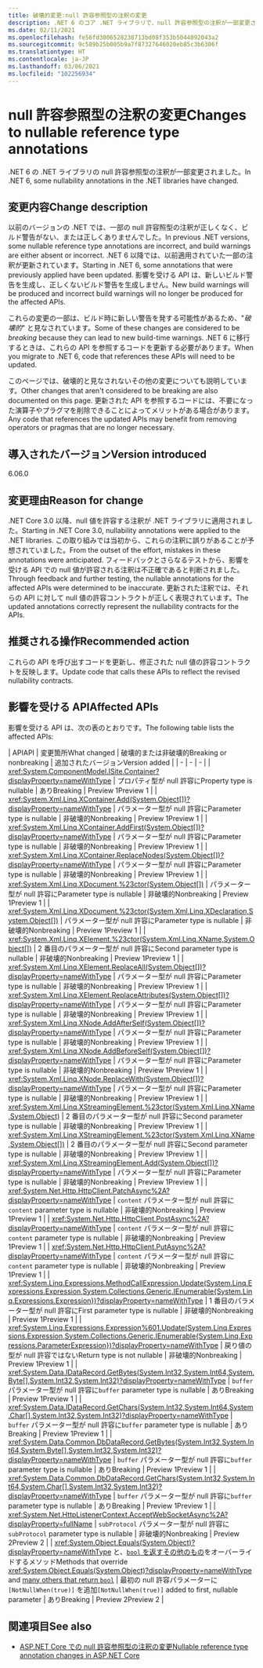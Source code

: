 ```yaml
---
title: 破壊的変更:null 許容参照型の注釈の変更
description: .NET 6 のコア .NET ライブラリで、null 許容参照型の注釈が一部変更されたことによる破壊的変更について説明します。
ms.date: 02/11/2021
ms.openlocfilehash: fe56fd3006528238713bd08f353b5044092043a2
ms.sourcegitcommit: 9c589b25b005b9a7f87327646020eb85c3b6306f
ms.translationtype: HT
ms.contentlocale: ja-JP
ms.lasthandoff: 03/06/2021
ms.locfileid: "102256934"
---
```

# <a name="changes-to-nullable-reference-type-annotations"></a><span data-ttu-id="8cf92-103">null 許容参照型の注釈の変更</span><span class="sxs-lookup"><span data-stu-id="8cf92-103">Changes to nullable reference type annotations</span></span>

<span data-ttu-id="8cf92-104">.NET 6 の .NET ライブラリの null 許容参照型の注釈が一部変更されました。</span><span class="sxs-lookup"><span data-stu-id="8cf92-104">In .NET 6, some nullability annotations in the .NET libraries have changed.</span></span>

## <a name="change-description"></a><span data-ttu-id="8cf92-105">変更内容</span><span class="sxs-lookup"><span data-stu-id="8cf92-105">Change description</span></span>

<span data-ttu-id="8cf92-106">以前のバージョンの .NET では、一部の null 許容照型の注釈が正しくなく、ビルド警告がない、または正しくありませんでした。</span><span class="sxs-lookup"><span data-stu-id="8cf92-106">In previous .NET versions, some nullable reference type annotations are incorrect, and build warnings are either absent or incorrect.</span></span> <span data-ttu-id="8cf92-107">.NET 6 以降では、以前適用されていた一部の注釈が更新されています。</span><span class="sxs-lookup"><span data-stu-id="8cf92-107">Starting in .NET 6, some annotations that were previously applied have been updated.</span></span> <span data-ttu-id="8cf92-108">影響を受ける API は、新しいビルド警告を生成し、正しくないビルド警告を生成しません。</span><span class="sxs-lookup"><span data-stu-id="8cf92-108">New build warnings will be produced and incorrect build warnings will no longer be produced for the affected APIs.</span></span>

<span data-ttu-id="8cf92-109">これらの変更の一部は、ビルド時に新しい警告を発する可能性があるため、"*破壊的*" と見なされています。</span><span class="sxs-lookup"><span data-stu-id="8cf92-109">Some of these changes are considered to be *breaking* because they can lead to new build-time warnings.</span></span> <span data-ttu-id="8cf92-110">.NET 6 に移行するときは、これらの API を参照するコードを更新する必要があります。</span><span class="sxs-lookup"><span data-stu-id="8cf92-110">When you migrate to .NET 6, code that references these APIs will need to be updated.</span></span>

<span data-ttu-id="8cf92-111">このページでは、破壊的と見なされないその他の変更についても説明しています。</span><span class="sxs-lookup"><span data-stu-id="8cf92-111">Other changes that aren't considered to be breaking are also documented on this page.</span></span> <span data-ttu-id="8cf92-112">更新された API を参照するコードには、不要になった演算子やプラグマを削除できることによってメリットがある場合があります。</span><span class="sxs-lookup"><span data-stu-id="8cf92-112">Any code that references the updated APIs may benefit from removing operators or pragmas that are no longer necessary.</span></span>

## <a name="version-introduced"></a><span data-ttu-id="8cf92-113">導入されたバージョン</span><span class="sxs-lookup"><span data-stu-id="8cf92-113">Version introduced</span></span>

<span data-ttu-id="8cf92-114">6.0</span><span class="sxs-lookup"><span data-stu-id="8cf92-114">6.0</span></span>

## <a name="reason-for-change"></a><span data-ttu-id="8cf92-115">変更理由</span><span class="sxs-lookup"><span data-stu-id="8cf92-115">Reason for change</span></span>

<span data-ttu-id="8cf92-116">.NET Core 3.0 以降、null 値を許容する注釈が .NET ライブラリに適用されました。</span><span class="sxs-lookup"><span data-stu-id="8cf92-116">Starting in .NET Core 3.0, nullability annotations were applied to the .NET libraries.</span></span> <span data-ttu-id="8cf92-117">この取り組みでは当初から、これらの注釈に誤りがあることが予想されていました。</span><span class="sxs-lookup"><span data-stu-id="8cf92-117">From the outset of the effort, mistakes in these annotations were anticipated.</span></span> <span data-ttu-id="8cf92-118">フィードバックとさらなるテストから、影響を受ける API での null 値が許容される注釈は不正確であると判断されました。</span><span class="sxs-lookup"><span data-stu-id="8cf92-118">Through feedback and further testing, the nullable annotations for the affected APIs were determined to be inaccurate.</span></span> <span data-ttu-id="8cf92-119">更新された注釈では、それらの API に対して null 値の許容コントラクトが正しく表現されています。</span><span class="sxs-lookup"><span data-stu-id="8cf92-119">The updated annotations correctly represent the nullability contracts for the APIs.</span></span>

## <a name="recommended-action"></a><span data-ttu-id="8cf92-120">推奨される操作</span><span class="sxs-lookup"><span data-stu-id="8cf92-120">Recommended action</span></span>

<span data-ttu-id="8cf92-121">これらの API を呼び出すコードを更新し、修正された null 値の許容コントラクトを反映します。</span><span class="sxs-lookup"><span data-stu-id="8cf92-121">Update code that calls these APIs to reflect the revised nullability contracts.</span></span>

## <a name="affected-apis"></a><span data-ttu-id="8cf92-122">影響を受ける API</span><span class="sxs-lookup"><span data-stu-id="8cf92-122">Affected APIs</span></span>

<span data-ttu-id="8cf92-123">影響を受ける API は、次の表のとおりです。</span><span class="sxs-lookup"><span data-stu-id="8cf92-123">The following table lists the affected APIs:</span></span>

| <span data-ttu-id="8cf92-124">API</span><span class="sxs-lookup"><span data-stu-id="8cf92-124">API</span></span> | <span data-ttu-id="8cf92-125">変更箇所</span><span class="sxs-lookup"><span data-stu-id="8cf92-125">What changed</span></span> | <span data-ttu-id="8cf92-126">破壊的または非破壊的</span><span class="sxs-lookup"><span data-stu-id="8cf92-126">Breaking or nonbreaking</span></span> | <span data-ttu-id="8cf92-127">追加されたバージョン</span><span class="sxs-lookup"><span data-stu-id="8cf92-127">Version added</span></span> |
| - | - | - |
| <xref:System.ComponentModel.ISite.Container?displayProperty=nameWithType> | <span data-ttu-id="8cf92-128">プロパティ型が null 許容に</span><span class="sxs-lookup"><span data-stu-id="8cf92-128">Property type is nullable</span></span> | <span data-ttu-id="8cf92-129">あり</span><span class="sxs-lookup"><span data-stu-id="8cf92-129">Breaking</span></span> | <span data-ttu-id="8cf92-130">Preview 1</span><span class="sxs-lookup"><span data-stu-id="8cf92-130">Preview 1</span></span> |
| <xref:System.Xml.Linq.XContainer.Add(System.Object[])?displayProperty=nameWithType> | <span data-ttu-id="8cf92-131">パラメーター型が null 許容に</span><span class="sxs-lookup"><span data-stu-id="8cf92-131">Parameter type is nullable</span></span> | <span data-ttu-id="8cf92-132">非破壊的</span><span class="sxs-lookup"><span data-stu-id="8cf92-132">Nonbreaking</span></span> | <span data-ttu-id="8cf92-133">Preview 1</span><span class="sxs-lookup"><span data-stu-id="8cf92-133">Preview 1</span></span> |
| <xref:System.Xml.Linq.XContainer.AddFirst(System.Object[])?displayProperty=nameWithType> | <span data-ttu-id="8cf92-134">パラメーター型が null 許容に</span><span class="sxs-lookup"><span data-stu-id="8cf92-134">Parameter type is nullable</span></span> | <span data-ttu-id="8cf92-135">非破壊的</span><span class="sxs-lookup"><span data-stu-id="8cf92-135">Nonbreaking</span></span> | <span data-ttu-id="8cf92-136">Preview 1</span><span class="sxs-lookup"><span data-stu-id="8cf92-136">Preview 1</span></span> |
| <xref:System.Xml.Linq.XContainer.ReplaceNodes(System.Object[])?displayProperty=nameWithType> | <span data-ttu-id="8cf92-137">パラメーター型が null 許容に</span><span class="sxs-lookup"><span data-stu-id="8cf92-137">Parameter type is nullable</span></span> | <span data-ttu-id="8cf92-138">非破壊的</span><span class="sxs-lookup"><span data-stu-id="8cf92-138">Nonbreaking</span></span> | <span data-ttu-id="8cf92-139">Preview 1</span><span class="sxs-lookup"><span data-stu-id="8cf92-139">Preview 1</span></span> |
| <xref:System.Xml.Linq.XDocument.%23ctor(System.Object[])> | <span data-ttu-id="8cf92-140">パラメーター型が null 許容に</span><span class="sxs-lookup"><span data-stu-id="8cf92-140">Parameter type is nullable</span></span> | <span data-ttu-id="8cf92-141">非破壊的</span><span class="sxs-lookup"><span data-stu-id="8cf92-141">Nonbreaking</span></span> | <span data-ttu-id="8cf92-142">Preview 1</span><span class="sxs-lookup"><span data-stu-id="8cf92-142">Preview 1</span></span> |
| <xref:System.Xml.Linq.XDocument.%23ctor(System.Xml.Linq.XDeclaration,System.Object[])> | <span data-ttu-id="8cf92-143">パラメーター型が null 許容に</span><span class="sxs-lookup"><span data-stu-id="8cf92-143">Parameter type is nullable</span></span> | <span data-ttu-id="8cf92-144">非破壊的</span><span class="sxs-lookup"><span data-stu-id="8cf92-144">Nonbreaking</span></span> | <span data-ttu-id="8cf92-145">Preview 1</span><span class="sxs-lookup"><span data-stu-id="8cf92-145">Preview 1</span></span> |
| <xref:System.Xml.Linq.XElement.%23ctor(System.Xml.Linq.XName,System.Object[])> | <span data-ttu-id="8cf92-146">2 番目のパラメーター型が null 許容に</span><span class="sxs-lookup"><span data-stu-id="8cf92-146">Second parameter type is nullable</span></span> | <span data-ttu-id="8cf92-147">非破壊的</span><span class="sxs-lookup"><span data-stu-id="8cf92-147">Nonbreaking</span></span> | <span data-ttu-id="8cf92-148">Preview 1</span><span class="sxs-lookup"><span data-stu-id="8cf92-148">Preview 1</span></span> |
| <xref:System.Xml.Linq.XElement.ReplaceAll(System.Object[])?displayProperty=nameWithType> | <span data-ttu-id="8cf92-149">パラメーター型が null 許容に</span><span class="sxs-lookup"><span data-stu-id="8cf92-149">Parameter type is nullable</span></span> | <span data-ttu-id="8cf92-150">非破壊的</span><span class="sxs-lookup"><span data-stu-id="8cf92-150">Nonbreaking</span></span> | <span data-ttu-id="8cf92-151">Preview 1</span><span class="sxs-lookup"><span data-stu-id="8cf92-151">Preview 1</span></span> |
| <xref:System.Xml.Linq.XElement.ReplaceAttributes(System.Object[])?displayProperty=nameWithType> | <span data-ttu-id="8cf92-152">パラメーター型が null 許容に</span><span class="sxs-lookup"><span data-stu-id="8cf92-152">Parameter type is nullable</span></span> | <span data-ttu-id="8cf92-153">非破壊的</span><span class="sxs-lookup"><span data-stu-id="8cf92-153">Nonbreaking</span></span> | <span data-ttu-id="8cf92-154">Preview 1</span><span class="sxs-lookup"><span data-stu-id="8cf92-154">Preview 1</span></span> |
| <xref:System.Xml.Linq.XNode.AddAfterSelf(System.Object[])?displayProperty=nameWithType> | <span data-ttu-id="8cf92-155">パラメーター型が null 許容に</span><span class="sxs-lookup"><span data-stu-id="8cf92-155">Parameter type is nullable</span></span> | <span data-ttu-id="8cf92-156">非破壊的</span><span class="sxs-lookup"><span data-stu-id="8cf92-156">Nonbreaking</span></span> | <span data-ttu-id="8cf92-157">Preview 1</span><span class="sxs-lookup"><span data-stu-id="8cf92-157">Preview 1</span></span> |
| <xref:System.Xml.Linq.XNode.AddBeforeSelf(System.Object[])?displayProperty=nameWithType> | <span data-ttu-id="8cf92-158">パラメーター型が null 許容に</span><span class="sxs-lookup"><span data-stu-id="8cf92-158">Parameter type is nullable</span></span> | <span data-ttu-id="8cf92-159">非破壊的</span><span class="sxs-lookup"><span data-stu-id="8cf92-159">Nonbreaking</span></span> | <span data-ttu-id="8cf92-160">Preview 1</span><span class="sxs-lookup"><span data-stu-id="8cf92-160">Preview 1</span></span> |
| <xref:System.Xml.Linq.XNode.ReplaceWith(System.Object[])?displayProperty=nameWithType> | <span data-ttu-id="8cf92-161">パラメーター型が null 許容に</span><span class="sxs-lookup"><span data-stu-id="8cf92-161">Parameter type is nullable</span></span> | <span data-ttu-id="8cf92-162">非破壊的</span><span class="sxs-lookup"><span data-stu-id="8cf92-162">Nonbreaking</span></span> | <span data-ttu-id="8cf92-163">Preview 1</span><span class="sxs-lookup"><span data-stu-id="8cf92-163">Preview 1</span></span> |
| <xref:System.Xml.Linq.XStreamingElement.%23ctor(System.Xml.Linq.XName,System.Object)> | <span data-ttu-id="8cf92-164">2 番目のパラメーター型が null 許容に</span><span class="sxs-lookup"><span data-stu-id="8cf92-164">Second parameter type is nullable</span></span> | <span data-ttu-id="8cf92-165">非破壊的</span><span class="sxs-lookup"><span data-stu-id="8cf92-165">Nonbreaking</span></span> | <span data-ttu-id="8cf92-166">Preview 1</span><span class="sxs-lookup"><span data-stu-id="8cf92-166">Preview 1</span></span> |
| <xref:System.Xml.Linq.XStreamingElement.%23ctor(System.Xml.Linq.XName,System.Object[])> | <span data-ttu-id="8cf92-167">2 番目のパラメーター型が null 許容に</span><span class="sxs-lookup"><span data-stu-id="8cf92-167">Second parameter type is nullable</span></span> | <span data-ttu-id="8cf92-168">非破壊的</span><span class="sxs-lookup"><span data-stu-id="8cf92-168">Nonbreaking</span></span> | <span data-ttu-id="8cf92-169">Preview 1</span><span class="sxs-lookup"><span data-stu-id="8cf92-169">Preview 1</span></span> |
| <xref:System.Xml.Linq.XStreamingElement.Add(System.Object[])?displayProperty=nameWithType> | <span data-ttu-id="8cf92-170">パラメーター型が null 許容に</span><span class="sxs-lookup"><span data-stu-id="8cf92-170">Parameter type is nullable</span></span> | <span data-ttu-id="8cf92-171">非破壊的</span><span class="sxs-lookup"><span data-stu-id="8cf92-171">Nonbreaking</span></span> | <span data-ttu-id="8cf92-172">Preview 1</span><span class="sxs-lookup"><span data-stu-id="8cf92-172">Preview 1</span></span> |
| <xref:System.Net.Http.HttpClient.PatchAsync%2A?displayProperty=nameWithType> | <span data-ttu-id="8cf92-173">`content` パラメーター型が null 許容に</span><span class="sxs-lookup"><span data-stu-id="8cf92-173">`content` parameter type is nullable</span></span> | <span data-ttu-id="8cf92-174">非破壊的</span><span class="sxs-lookup"><span data-stu-id="8cf92-174">Nonbreaking</span></span> | <span data-ttu-id="8cf92-175">Preview 1</span><span class="sxs-lookup"><span data-stu-id="8cf92-175">Preview 1</span></span> |
| <xref:System.Net.Http.HttpClient.PostAsync%2A?displayProperty=nameWithType> | <span data-ttu-id="8cf92-176">`content` パラメーター型が null 許容に</span><span class="sxs-lookup"><span data-stu-id="8cf92-176">`content` parameter type is nullable</span></span>  | <span data-ttu-id="8cf92-177">非破壊的</span><span class="sxs-lookup"><span data-stu-id="8cf92-177">Nonbreaking</span></span> | <span data-ttu-id="8cf92-178">Preview 1</span><span class="sxs-lookup"><span data-stu-id="8cf92-178">Preview 1</span></span> |
| <xref:System.Net.Http.HttpClient.PutAsync%2A?displayProperty=nameWithType> | <span data-ttu-id="8cf92-179">`content` パラメーター型が null 許容に</span><span class="sxs-lookup"><span data-stu-id="8cf92-179">`content` parameter type is nullable</span></span>  | <span data-ttu-id="8cf92-180">非破壊的</span><span class="sxs-lookup"><span data-stu-id="8cf92-180">Nonbreaking</span></span> | <span data-ttu-id="8cf92-181">Preview 1</span><span class="sxs-lookup"><span data-stu-id="8cf92-181">Preview 1</span></span> |
| <xref:System.Linq.Expressions.MethodCallExpression.Update(System.Linq.Expressions.Expression,System.Collections.Generic.IEnumerable{System.Linq.Expressions.Expression})?displayProperty=nameWithType> | <span data-ttu-id="8cf92-182">1 番目のパラメーター型が null 許容に</span><span class="sxs-lookup"><span data-stu-id="8cf92-182">First parameter type is nullable</span></span> | <span data-ttu-id="8cf92-183">非破壊的</span><span class="sxs-lookup"><span data-stu-id="8cf92-183">Nonbreaking</span></span> | <span data-ttu-id="8cf92-184">Preview 1</span><span class="sxs-lookup"><span data-stu-id="8cf92-184">Preview 1</span></span> |
| <xref:System.Linq.Expressions.Expression%601.Update(System.Linq.Expressions.Expression,System.Collections.Generic.IEnumerable{System.Linq.Expressions.ParameterExpression})?displayProperty=nameWithType> | <span data-ttu-id="8cf92-185">戻り値の型が null 許容ではない</span><span class="sxs-lookup"><span data-stu-id="8cf92-185">Return type is not nullable</span></span> | <span data-ttu-id="8cf92-186">非破壊的</span><span class="sxs-lookup"><span data-stu-id="8cf92-186">Nonbreaking</span></span> | <span data-ttu-id="8cf92-187">Preview 1</span><span class="sxs-lookup"><span data-stu-id="8cf92-187">Preview 1</span></span> |
| <xref:System.Data.IDataRecord.GetBytes(System.Int32,System.Int64,System.Byte[],System.Int32,System.Int32)?displayProperty=nameWithType> | <span data-ttu-id="8cf92-188">`buffer` パラメーター型が null 許容に</span><span class="sxs-lookup"><span data-stu-id="8cf92-188">`buffer` parameter type is nullable</span></span> | <span data-ttu-id="8cf92-189">あり</span><span class="sxs-lookup"><span data-stu-id="8cf92-189">Breaking</span></span> | <span data-ttu-id="8cf92-190">Preview 1</span><span class="sxs-lookup"><span data-stu-id="8cf92-190">Preview 1</span></span> |
| <xref:System.Data.IDataRecord.GetChars(System.Int32,System.Int64,System.Char[],System.Int32,System.Int32)?displayProperty=nameWithType> | <span data-ttu-id="8cf92-191">`buffer` パラメーター型が null 許容に</span><span class="sxs-lookup"><span data-stu-id="8cf92-191">`buffer` parameter type is nullable</span></span> | <span data-ttu-id="8cf92-192">あり</span><span class="sxs-lookup"><span data-stu-id="8cf92-192">Breaking</span></span> | <span data-ttu-id="8cf92-193">Preview 1</span><span class="sxs-lookup"><span data-stu-id="8cf92-193">Preview 1</span></span> |
| <xref:System.Data.Common.DbDataRecord.GetBytes(System.Int32,System.Int64,System.Byte[],System.Int32,System.Int32)?displayProperty=nameWithType> | <span data-ttu-id="8cf92-194">`buffer` パラメーター型が null 許容に</span><span class="sxs-lookup"><span data-stu-id="8cf92-194">`buffer` parameter type is nullable</span></span> | <span data-ttu-id="8cf92-195">あり</span><span class="sxs-lookup"><span data-stu-id="8cf92-195">Breaking</span></span> | <span data-ttu-id="8cf92-196">Preview 1</span><span class="sxs-lookup"><span data-stu-id="8cf92-196">Preview 1</span></span> |
| <xref:System.Data.Common.DbDataRecord.GetChars(System.Int32,System.Int64,System.Char[],System.Int32,System.Int32)?displayProperty=nameWithType> | <span data-ttu-id="8cf92-197">`buffer` パラメーター型が null 許容に</span><span class="sxs-lookup"><span data-stu-id="8cf92-197">`buffer` parameter type is nullable</span></span> | <span data-ttu-id="8cf92-198">あり</span><span class="sxs-lookup"><span data-stu-id="8cf92-198">Breaking</span></span> | <span data-ttu-id="8cf92-199">Preview 1</span><span class="sxs-lookup"><span data-stu-id="8cf92-199">Preview 1</span></span> |
| <xref:System.Net.HttpListenerContext.AcceptWebSocketAsync%2A?displayProperty=fullName> | <span data-ttu-id="8cf92-200">`subProtocol` パラメーター型が null 許容に</span><span class="sxs-lookup"><span data-stu-id="8cf92-200">`subProtocol` parameter type is nullable</span></span> | <span data-ttu-id="8cf92-201">非破壊的</span><span class="sxs-lookup"><span data-stu-id="8cf92-201">Nonbreaking</span></span> | <span data-ttu-id="8cf92-202">Preview 2</span><span class="sxs-lookup"><span data-stu-id="8cf92-202">Preview 2</span></span> |
| <span data-ttu-id="8cf92-203"><xref:System.Object.Equals(System.Object)?displayProperty=nameWithType> と、[`bool` を返すその他のもの](https://github.com/dotnet/runtime/pull/47598/files)をオーバーライドするメソッド</span><span class="sxs-lookup"><span data-stu-id="8cf92-203">Methods that override <xref:System.Object.Equals(System.Object)?displayProperty=nameWithType> and [many others that return `bool`](https://github.com/dotnet/runtime/pull/47598/files)</span></span> | <span data-ttu-id="8cf92-204">最初の null 許容パラメーターに `[NotNullWhen(true)]` を追加</span><span class="sxs-lookup"><span data-stu-id="8cf92-204">`[NotNullWhen(true)]` added to first, nullable parameter</span></span> | <span data-ttu-id="8cf92-205">あり</span><span class="sxs-lookup"><span data-stu-id="8cf92-205">Breaking</span></span> | <span data-ttu-id="8cf92-206">Preview 2</span><span class="sxs-lookup"><span data-stu-id="8cf92-206">Preview 2</span></span> |

## <a name="see-also"></a><span data-ttu-id="8cf92-207">関連項目</span><span class="sxs-lookup"><span data-stu-id="8cf92-207">See also</span></span>

- [<span data-ttu-id="8cf92-208">ASP.NET Core での null 許容参照型の注釈の変更</span><span class="sxs-lookup"><span data-stu-id="8cf92-208">Nullable reference type annotation changes in ASP.NET Core</span></span>](../../aspnet-core/6.0/nullable-reference-type-annotations-changed.md)

<!--

### Category

Core .NET libraries

### Affected APIs

- `P:System.ComponentModel.ISite.Container`
- `M:System.Xml.Linq.XContainer.Add(System.Object[])`
- `M:System.Xml.Linq.XContainer.AddFirst(System.Object[])`
- `M:System.Xml.Linq.XContainer.ReplaceNodes(System.Object[])`
- `M:System.Xml.Linq.XDocument.#ctor(System.Object[])`
- `M:System.Xml.Linq.XDocument.#ctor(System.Xml.Linq.XDeclaration,System.Object[])`
- `M:System.Xml.Linq.XElement.#ctor(System.Xml.Linq.XName,System.Object[])`
- `M:System.Xml.Linq.XElement.ReplaceAll(System.Object[])`
- `M:System.Xml.Linq.XElement.ReplaceAttributes(System.Object[])`
- `M:System.Xml.Linq.XNode.AddAfterSelf(System.Object[])`
- `M:System.Xml.Linq.XNode.AddBeforeSelf(System.Object[])`
- `M:System.Xml.Linq.XNode.ReplaceWith(System.Object[])`
- `M:System.Xml.Linq.XStreamingElement.#ctor(System.Xml.Linq.XName,System.Object)`
- `M:System.Xml.Linq.XStreamingElement.#ctor(System.Xml.Linq.XName,System.Object[])`
- `M:System.Xml.Linq.XStreamingElement.Add(System.Object[])`
- `O:System.Net.Http.HttpClient.PatchAsync`
- `O:System.Net.Http.HttpClient.PostAsync`
- `O:System.Net.Http.HttpClient.PutAsync`
- `M:System.Linq.Expressions.MethodCallExpression.Update(System.Linq.Expressions.Expression,System.Collections.Generic.IEnumerable{System.Linq.Expressions.Expression})`
- `M:System.Linq.Expressions.Expression%601.Update(System.Linq.Expressions.Expression,System.Collections.Generic.IEnumerable{System.Linq.Expressions.ParameterExpression})`
- `M:System.Data.IDataRecord.GetBytes(System.Int32,System.Int64,System.Byte[],System.Int32,System.Int32)`
- `M:System.Data.IDataRecord.GetChars(System.Int32,System.Int64,System.Char[],System.Int32,System.Int32)`
- `M:System.Data.Common.DbDataRecord.GetBytes(System.Int32,System.Int64,System.Byte[],System.Int32,System.Int32)`
- `M:System.Data.Common.DbDataRecord.GetChars(System.Int32,System.Int64,System.Char[],System.Int32,System.Int32)`

-->
